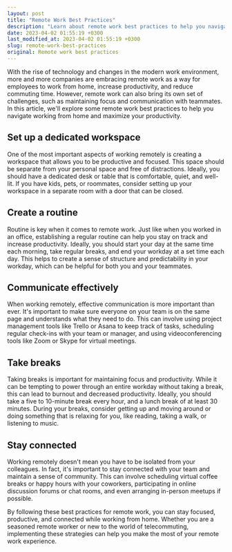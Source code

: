 ```yaml
---
layout: post
title: "Remote Work Best Practices"
description: "Learn about remote work best practices to help you navigate working from home and maximize your productivity."
date: 2023-04-02 01:55:19 +0300
last_modified_at: 2023-04-02 01:55:19 +0300
slug: remote-work-best-practices
original: Remote work best practices
---
```

With the rise of technology and changes in the modern work environment, more and more companies are embracing remote work as a way for employees to work from home, increase productivity, and reduce commuting time. However, remote work can also bring its own set of challenges, such as maintaining focus and communication with teammates. In this article, we'll explore some remote work best practices to help you navigate working from home and maximize your productivity.

## Set up a dedicated workspace

One of the most important aspects of working remotely is creating a workspace that allows you to be productive and focused. This space should be separate from your personal space and free of distractions. Ideally, you should have a dedicated desk or table that is comfortable, quiet, and well-lit. If you have kids, pets, or roommates, consider setting up your workspace in a separate room with a door that can be closed.

## Create a routine

Routine is key when it comes to remote work. Just like when you worked in an office, establishing a regular routine can help you stay on track and increase productivity. Ideally, you should start your day at the same time each morning, take regular breaks, and end your workday at a set time each day. This helps to create a sense of structure and predictability in your workday, which can be helpful for both you and your teammates.

## Communicate effectively

When working remotely, effective communication is more important than ever. It's important to make sure everyone on your team is on the same page and understands what they need to do. This can involve using project management tools like Trello or Asana to keep track of tasks, scheduling regular check-ins with your team or manager, and using videoconferencing tools like Zoom or Skype for virtual meetings.

## Take breaks

Taking breaks is important for maintaining focus and productivity. While it can be tempting to power through an entire workday without taking a break, this can lead to burnout and decreased productivity. Ideally, you should take a five to 10-minute break every hour, and a lunch break of at least 30 minutes. During your breaks, consider getting up and moving around or doing something that is relaxing for you, like reading, taking a walk, or listening to music.

## Stay connected

Working remotely doesn't mean you have to be isolated from your colleagues. In fact, it's important to stay connected with your team and maintain a sense of community. This can involve scheduling virtual coffee breaks or happy hours with your coworkers, participating in online discussion forums or chat rooms, and even arranging in-person meetups if possible.

By following these best practices for remote work, you can stay focused, productive, and connected while working from home. Whether you are a seasoned remote worker or new to the world of telecommuting, implementing these strategies can help you make the most of your remote work experience.
